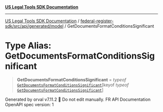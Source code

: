 [**US Legal Tools SDK Documentation**](../../../../../../README.md)

***

[US Legal Tools SDK Documentation](../../../../../../README.md) / [federal-register-sdk/src/api/generated/model](../README.md) / GetDocumentsFormatConditionsSignificant

# Type Alias: GetDocumentsFormatConditionsSignificant

> **GetDocumentsFormatConditionsSignificant** = *typeof* [`GetDocumentsFormatConditionsSignificant`](../variables/GetDocumentsFormatConditionsSignificant.md)\[keyof *typeof* [`GetDocumentsFormatConditionsSignificant`](../variables/GetDocumentsFormatConditionsSignificant.md)\]

Generated by orval v7.11.2 🍺
Do not edit manually.
FR API Documentation
OpenAPI spec version: 1
